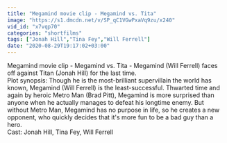 ```yaml
---
title: "Megamind movie clip - Megamind vs. Tita"
image: "https://s1.dmcdn.net/v/SP_qC1VGwPxaVq9zu/x240"
vid_id: "x7vqp70"
categories: "shortfilms"
tags: ["Jonah Hill","Tina Fey","Will Ferrell"]
date: "2020-08-29T19:17:02+03:00"
---
```

Megamind movie clip - Megamind vs. Tita - Megamind (Will Ferrell) faces off against Titan (Jonah Hill) for the last time.  <br>Plot synopsis: Though he is the most-brilliant supervillain the world has known, Megamind (Will Ferrell) is the least-successful. Thwarted time and again by heroic Metro Man (Brad Pitt), Megamind is more surprised than anyone when he actually manages to defeat his longtime enemy. But without Metro Man, Megamind has no purpose in life, so he creates a new opponent, who quickly decides that it's more fun to be a bad guy than a hero.  <br>Cast: Jonah Hill, Tina Fey, Will Ferrell
